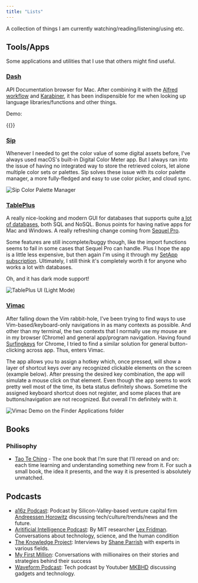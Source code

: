 ```yaml
---
title: "Lists"
---
```


A collection of things I am currently watching/reading/listening/using etc.

## Tools/Apps

Some applications and utilities that I use that others might find useful.

### [Dash](https://kapeli.com/dash)

API Documentation browser for Mac. After combining it with the [Alfred workflow](https://github.com/Kapeli/Dash-Alfred-Workflow) and [Karabiner](https://pqrs.org/osx/karabiner/), it has been indispensible for me when looking up language libraries/functions and other things.

Demo:

{{<youtube qYjgvHHPOlA>}}

### [Sip](https://sipapp.io/)

Whenever I needed to get the color value of some digital assets before, I've always used macOS's built-in Digital Color Meter app. But I always ran into the issue of having no integrated way to store the retrieved colors, let alone multiple color sets or palettes. Sip solves these issue with its color palette manager, a more fully-fledged and easy to use color picker, and cloud sync.

![Sip Color Palette Manager](/images/lists/sip.png)

### [TablePlus](https://tableplus.com/)

A really nice-looking and modern GUI for databases that supports quite [a lot of databases](https://docs.tableplus.com/#supported-databases), both SQL and NoSQL. Bonus points for having native apps for Mac and Windows. A really refreshing change coming from [Sequel Pro](http://sequelpro.com/). 

Some features are still incomplete/buggy though, like the import functions seems to fail in some cases that Sequel Pro can handle. Plus I hope the app is a little less expensive, but then again I'm using it through my [SetApp subscription](https://setapp.com/). Ultimately, I still think it's completely worth it for anyone who works a lot with databases.

Oh, and it has dark mode support!

![TablePlus UI (Light Mode)](/images/lists/tableplus.png)

### [Vimac](https://vimacapp.com/)

After falling down the Vim rabbit-hole, I've been trying to find ways to use Vim-based/keyboard-only navigations in as many contexts as possible. And other than my terminal, the two contexts that I normally use my mouse are in my browser (Chrome) and general app/program navigation. Having found [Surfingkeys](https://github.com/brookhong/Surfingkeys) for Chrome, I tried to find a similar solution for general button-clicking across app. Thus, enters Vimac.

The app allows you to assign a hotkey which, once pressed, will show a layer of shortcut keys over any recognized clickable elements on the screen (example below). After pressing the desired key combination, the app will simulate a mouse click on that element. Even though the app seems to work pretty well most of the time, its beta status definitely shows. Sometime the assigned keyboard shortcut does not register, and some places that are buttons/navigation are not recognized. But overall I'm definitely with it.

![Vimac Demo on the Finder Applications folder](/images/lists/vimac.png)

## Books

### Philisophy 

- [Tao Te Ching](https://www.amazon.com/gp/product/0679724346?ie=UTF8) - The one book that I’m sure that I’ll reread on and on: each time learning and understanding something new from it. For such a small book, the idea it presents, and the way it is presented is absolutely unmatched.

## Podcasts

- [a16z Podcast](https://www.listennotes.com/podcasts/a16z-podcast-andreessen-horowitz-IWF2alEr-9h/): Podcast by Silicon-Valley-based venture capital firm [Andreessen Horowitz](https://a16z.com/) discussing tech/culture/trends/news and the future.
- [Aritificial Intelligence Podcast](https://www.listennotes.com/podcasts/artificial-intelligence-ai-podcast-with-lex-YRs7Zkd0n4l/): By MIT researcher [Lex Fridman](https://twitter.com/lexfridman). Conversations about technology, science, and the human condition
- [The Knowledge Project](https://www.listennotes.com/podcasts/the-knowledge-project-with-shane-parrish-RoXxgNCyDmE/): Interviews by [Shane Parrish](https://twitter.com/ShaneAParrish) with experts in various fields.
- [My First Million](https://www.listennotes.com/podcasts/my-first-million-the-hustle-shaan-puri-Vmz8LP7xJOS/): Conversations with millionaires on their stories and strategies behind their success
- [Waveform Podcast](https://www.listennotes.com/podcasts/waveform-the-mkbhd-podcast-studio71-vliqrx6DSMG/): Tech podcast by Youtuber [MKBHD](https://www.youtube.com/user/marquesbrownlee) discussing gadgets and technology.
